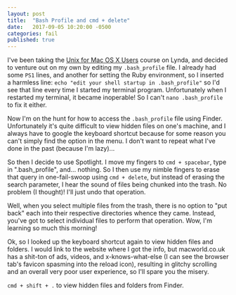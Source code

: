 ```yaml
---
layout: post
title:  "Bash Profile and cmd + delete"
date:   2017-09-05 10:20:00 -0500
categories: fail
published: true
---
```

I've been taking the [Unix for Mac OS X Users](https://www.lynda.com/Mac-OS-X-10-6-tutorials/Unix-for-Mac-OS-X-Users/78546-2.html?org=dallaslibrary.org) course on Lynda, and decided to venture out on my own by editing my `.bash_profile` file. I already had some `PS1` lines, and another for setting the Ruby environment, so I inserted a harmless line: `echo "edit your shell startup in .bash_profile"` so I'd see that line every time I started my terminal program. Unfortunately when I restarted my terminal, it became inoperable! So I can't `nano .bash_profile` to fix it either.

Now I'm on the hunt for how to access the `.bash_profile` file using Finder. Unfortunately it's quite difficult to view hidden files on one's machine, and I always have to google the keyboard shortcut because for some reason you can't simply find the option in the menu. I don't want to repeat what I've done in the past (because I'm lazy)...

So then I decide to use Spotlight. I move my fingers to `cmd + spacebar`, type in ".bash_profile", and... nothing. So I then use my nimble fingers to erase that query in one-fail-swoop using `cmd + delete`, but instead of erasing the search parameter, I hear the sound of files being chunked into the trash. No problem (I thought)! I'll just undo that operation.

Well, when you select multiple files from the trash, there is no option to "put back" each into their respective directories whence they came. Instead, you've got to select individual files to perform that operation. Wow, I'm learning so much this morning!

Ok, so I looked up the keyboard shortcut again to view hidden files and folders. I would link to the website where I got the info, but macworld.co.uk has a shit-ton of ads, videos, and x-knows-what-else (I can see the browser tab's favicon spasming into the reload icon), resulting in glitchy scrolling and an overall very poor user experience, so I'll spare you the misery.

`cmd + shift + .` to view hidden files and folders from Finder.
